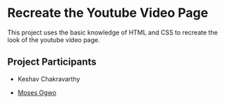 # Recreate the Youtube Video Page

This project uses the basic knowledge of HTML and CSS to recreate the look of the youtube video page.

## Project Participants

- Keshav Chakravarthy

- [Moses Ogwo](https://github.com/mosesogwo)
